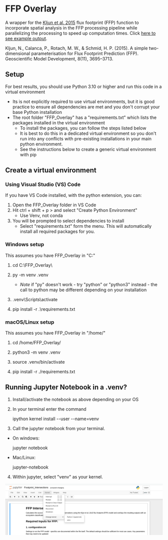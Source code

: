# FFP Overlay

A wrapper for the [Kljun et al. 2015](https://gmd.copernicus.org/articles/8/3695/2015/gmd-8-3695-2015.html) flux footprint (FFP) function to incorporate spatial analysis in the FFP processing pipeline while parallelizing the processing to speed up computation times.  Click [here to see example output](https://june-skeeter.github.io/FFP_Overlay/).

Kljun, N., Calanca, P., Rotach, M. W., & Schmid, H. P. (2015). A simple two-dimensional parameterisation for Flux Footprint Prediction (FFP). Geoscientific Model Development, 8(11), 3695–3713.


## Setup

For best results, you should use Python 3.10 or higher and run this code in a virtual environment

* Its is not explicitly required to use virtual environments, but it is good practice to ensure all dependencies are met and you don't corrupt your base Python installation
* The root folder "FFP_Overlay" has a "requirements.txt" which lists the packages installed in the virtual environment
    * To install the packages, you can follow the steps listed below
    * It is best to do this in a dedicated virtual environment so you don't run into any conflicts with pre-existing installations in your main python environment.
    * See the instructions below to create a generic virtual environment with pip
## Create a virtual environment

### Using Visual Studio (VS) Code

If you have VS Code installed, with the python extension, you can:

1. Open the FFP_Overlay folder in VS Code
2. Hit ctrl + shift + p > and select "Create Python Environment"
    * Use Venv, not conda
3. You will be prompted to select dependencies to install
    * Select "requirements.txt" form the menu.  This will automatically install all required packages for you.

### Windows setup

This assumes you have FFP_Overlay in "C:\"

1. cd C:\FFP_Overlay\

2. py -m venv .venv

    * *Note* if "py" doesn't work - try "python" or "python3" instead - the call to python may be different depending on your installation

3. .venv\Scripts\activate

4. pip install -r .\requirements.txt

### macOS/Linux setup

This assumes you have FFP_Overlay in "/home/"

1. cd /home/FFP_Overlay/

2. python3 -m venv .venv

3. source .venv/bin/activate

4. pip install -r ./requirements.txt


## Running Jupyter Notebook in a .venv?

1. Install/activate the notebook as above depending on your OS

2. In your terminal enter the command

    ipython kernel install --user --name=venv

3. Call the jupyter notebook from your terminal.  

* On windows:

    jupyter notebook

* Mac/Linux:

    jupyter-notebook

4. Within jupyter, select "venv" as your kernel.

![Alt text](images/Jupyter.png)

    